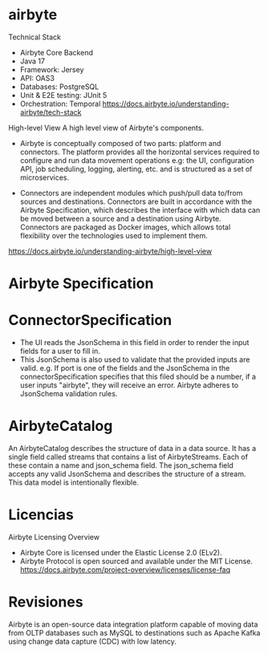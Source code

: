 # airbyte

Technical Stack

- Airbyte Core Backend
- Java 17
- Framework: Jersey
- API: OAS3
- Databases: PostgreSQL
- Unit & E2E testing: JUnit 5
- Orchestration: Temporal
  https://docs.airbyte.io/understanding-airbyte/tech-stack

High-level View
A high level view of Airbyte's components.

- Airbyte is conceptually composed of two parts: platform and connectors. The platform provides all the horizontal services required to configure and run data movement operations e.g: the UI, configuration API, job scheduling, logging, alerting, etc. and is structured as a set of microservices.

- Connectors are independent modules which push/pull data to/from sources and destinations. Connectors are built in accordance with the Airbyte Specification, which describes the interface with which data can be moved between a source and a destination using Airbyte. Connectors are packaged as Docker images, which allows total flexibility over the technologies used to implement them.

https://docs.airbyte.io/understanding-airbyte/high-level-view

# Airbyte Specification

# ConnectorSpecification

- The UI reads the JsonSchema in this field in order to render the input fields for a user to fill in.
- This JsonSchema is also used to validate that the provided inputs are valid. e.g. If port is one of the fields and the JsonSchema in the connectorSpecification specifies that this filed should be a number, if a user inputs "airbyte", they will receive an error. Airbyte adheres to JsonSchema validation rules.

# AirbyteCatalog

An AirbyteCatalog describes the structure of data in a data source. It has a single field called streams that contains a list of AirbyteStreams. Each of these contain a name and json_schema field. The json_schema field accepts any valid JsonSchema and describes the structure of a stream. This data model is intentionally flexible.

# Licencias

Airbyte Licensing Overview
- Airbyte Core is licensed under the Elastic License 2.0 (ELv2).
- Airbyte Protocol is open sourced and available under the MIT License.
https://docs.airbyte.com/project-overview/licenses/license-faq


# Revisiones

Airbyte is an open-source data integration platform capable of moving data from OLTP databases such as MySQL to destinations such as Apache Kafka using change data capture (CDC) with low latency.
